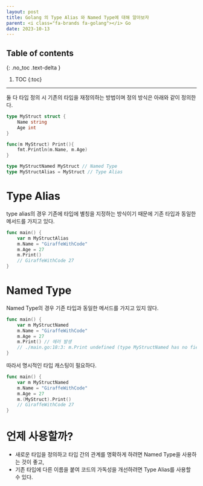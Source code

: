 ```yaml
---
layout: post
title: Golang 의 Type Alias 와 Named Type에 대해 알아보자
parent: <i class="fa-brands fa-golang"></i> Go
date: 2023-10-13
---
```

## Table of contents
{: .no_toc .text-delta }

1. TOC
{:toc}
---
둘 다 타입 정의 시 기존의 타입을 재정의하는 방법이며 정의 방식은 아래와 같이 정의한다.

```go
type MyStruct struct {
    Name string
    Age int
}

func(m MyStruct) Print(){
    fmt.Println(m.Name, m.Age)
}

type MyStructNamed MyStruct // Named Type
type MyStructAlias = MyStruct // Type Alias
```

# Type Alias
type alias의 경우 기존에 타입에 별칭을 지정하는 방식이기 때문에 기존 타입과 동일한 메서드를 가지고 있다.

```go
func main() {
    var m MyStructAlias
    m.Name = "GiraffeWithCode"
    m.Age = 27
    m.Print()
	// GiraffeWithCode 27
}
```

# Named Type
Named Type의 경우 기존 타입과 동일한 메서드를 가지고 있지 않다.

```go
func main() {
    var m MyStructNamed
    m.Name = "GiraffeWithCode"
    m.Age = 27
    m.Print() // 에러 발생
    // ./main.go:18:3: m.Print undefined (type MyStructNamed has no field or method Print)
}
```

따라서 명시적인 타입 캐스팅이 필요하다.

```go
func main() {
    var m MyStructNamed
    m.Name = "GiraffeWithCode"
    m.Age = 27
    m.(MyStruct).Print()
    // GiraffeWithCode 27
}
```

# 언제 사용할까?
- 새로운 타입을 정의하고 타입 간의 관계를 명확하게 하려면 Named Type을 사용하는 것이 좋고, 
- 기존 타입에 다른 이름을 붙여 코드의 가독성을 개선하려면 Type Alias를 사용할 수 있다.
